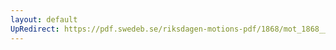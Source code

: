 ```yaml
---
layout: default
UpRedirect: https://pdf.swedeb.se/riksdagen-motions-pdf/1868/mot_1868__ak__00200/mot_1868__ak__00200_002.pdf
---
```

